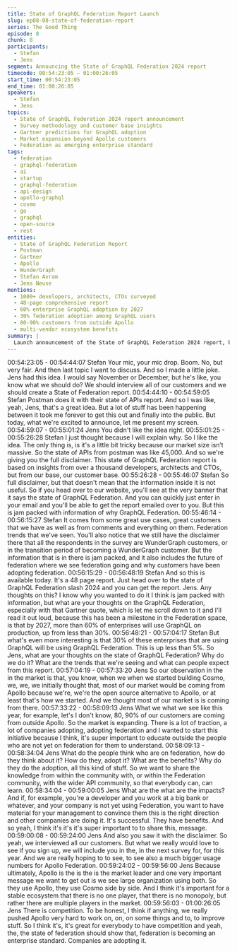 ```yaml
---
title: State of GraphQL Federation Report Launch
slug: ep08-08-state-of-federation-report
series: The Good Thing
episode: 8
chunk: 8
participants:
  - Stefan
  - Jens
segment: Announcing the State of GraphQL Federation 2024 report
timecode: 00:54:23:05 – 01:00:26:05
start_time: 00:54:23:05
end_time: 01:00:26:05
speakers:
  - Stefan
  - Jens
topics:
  - State of GraphQL Federation 2024 report announcement
  - Survey methodology and customer base insights
  - Gartner predictions for GraphQL adoption
  - Market expansion beyond Apollo customers
  - Federation as emerging enterprise standard
tags:
  - federation
  - graphql-federation
  - ai
  - startup
  - graphql-federation
  - api-design
  - apollo-graphql
  - cosmo
  - go
  - graphql
  - open-source
  - rest
entities:
  - State of GraphQL Federation Report
  - Postman
  - Gartner
  - Apollo
  - WunderGraph
  - Stefan Avram
  - Jens Neuse
mentions:
  - 1000+ developers, architects, CTOs surveyed
  - 48-page comprehensive report
  - 60% enterprise GraphQL adoption by 2027
  - 30% federation adoption among GraphQL users
  - 80-90% customers from outside Apollo
  - multi-vendor ecosystem benefits
summary: |
  Launch announcement of the State of GraphQL Federation 2024 report, based on insights from over 1000 WunderGraph customers and prospects. Discussion covers Gartner's predictions of 60% enterprise GraphQL adoption by 2027, with 30% using federation, and the importance of competitive ecosystem health for driving innovation and market growth.
---
```


00:54:23:05 - 00:54:44:07
Stefan
Your mic, your mic drop. Boom. No, but very fair. And then last topic I want to discuss. And so I
made a little joke. Jens had this idea. I would say November or December, but he's like, you
know what we should do? We should interview all of our customers and we should create a
State of Federation report.
00:54:44:10 - 00:54:59:05
Stefan
Postman does it with their state of APIs report. And so I was like, yeah, Jens, that's a great idea.
But a lot of stuff has been happening between it took me forever to get this out and finally into
the public. But today, what we're excited to announce, let me present my screen.
00:54:59:07 - 00:55:01:24
Jens
You didn't like the idea right.
00:55:01:25 - 00:55:26:28
Stefan
I just thought because I will explain why. So I like the idea. The only thing is, is it's a little bit
tricky because our market size isn’t massive. So the state of APIs from postman was like
45,000. And so we're giving you the full disclaimer. This state of GraphQL Federation report is
based on insights from over a thousand developers, architects and CTOs, but from our base,
our customer base.
00:55:26:28 - 00:55:46:07
Stefan
So full disclaimer, but that doesn't mean that the information inside it is not useful. So if you
head over to our website, you'll see at the very banner that it says the state of GraphQL
Federation. And you can quickly just enter in your email and you'll be able to get the report
emailed over to you. But this is jam packed with information of why GraphQL Federation.
00:55:46:14 - 00:56:15:27
Stefan
It comes from some great use cases, great customers that we have as well as from comments
and everything on them. Federation trends that we've seen. You'll also notice that we still have
the disclaimer there that all the respondents in the survey are WunderGraph customers, or in
the transition period of becoming a WunderGraph customer. But the information that is in there
is jam packed, and it also includes the future of federation where we see federation going and
why customers have been adopting federation.
00:56:15:29 - 00:56:48:19
Stefan
And so this is available today. It's a 48 page report. Just head over to the state of GraphQL
Federation slash 2024 and you can get the report. Jens. Any thoughts on this? I know why you
wanted to do it I think is jam packed with information, but what are your thoughts on the
GraphQL Federation, especially with that Gartner quote, which is let me scroll down to it and I'll
read it out loud, because this has been a milestone in the Federation space, is that by 2027,
more than 60% of enterprises will use GraphQL on production, up from less than 30%.
00:56:48:21 - 00:57:04:17
Stefan
But what's even more interesting is that 30% of these enterprises that are using GraphQL will be
using GraphQL Federation. This is up less than 5%. So Jens, what are your thoughts on the
state of GraphQL Federation? Why do we do it? What are the trends that we're seeing and what
can people expect from this report.
00:57:04:19 - 00:57:33:20
Jens
So our observation in the in the market is that, you know, when we when we started building
Cosmo, we, we, we initially thought that, most of our market would be coming from Apollo
because we're, we're the open source alternative to Apollo, or at least that's how we started.
And we thought most of our market is is coming from there.
00:57:33:22 - 00:58:09:13
Jens
What we what we see like this year, for example, let's I don't know, 80, 90% of our customers
are coming from outside Apollo. So the market is expanding. There is a lot of traction, a lot of
companies adopting, adopting federation and I wanted to start this initiative because I think, it's
super important to educate outside the people who are not yet on federation for them to
understand.
00:58:09:13 - 00:58:34:04
Jens
What do the people think who are on federation, how do they think about it? How do they, adopt
it? What are the benefits? Why do they do the adoption, all this kind of stuff. So we want to
share the knowledge from within the community with, or within the Federation community, with
the wider API community, so that everybody can, can learn.
00:58:34:04 - 00:59:00:05
Jens
What are the what are the impacts? And if, for example, you're a developer and you work at a
big bank or whatever, and your company is not yet using Federation, you want to have material
for your management to convince them this is the right direction and other companies are doing
it. It's successful. They have benefits. And so yeah, I think it's it's it's super important to to share
this, message.
00:59:00:08 - 00:59:24:00
Jens
And also you saw it with the disclaimer. So yeah, we interviewed all our customers. But what we
really would love to see if you sign up, we will include you in the, in the next survey for, for this
year. And we are really hoping to to see, to see also a much bigger usage numbers for Apollo
Federation.
00:59:24:02 - 00:59:56:00
Jens
Because ultimately, Apollo is the is the is the market leader and one very important message we
want to get out is we see large organization using both. So they use Apollo, they use Cosmo
side by side. And I think it's important for a stable ecosystem that there is no one player, that
there is no monopoly, but rather there are multiple players in the market.
00:59:56:03 - 01:00:26:05
Jens
There is competition. To be honest, I think if anything, we really pushed Apollo very hard to work
on, on, on some things and to, to improve stuff. So I think it's, it's great for everybody to have
competition and yeah, the, the state of federation should show that, federation is becoming an
enterprise standard. Companies are adopting it.